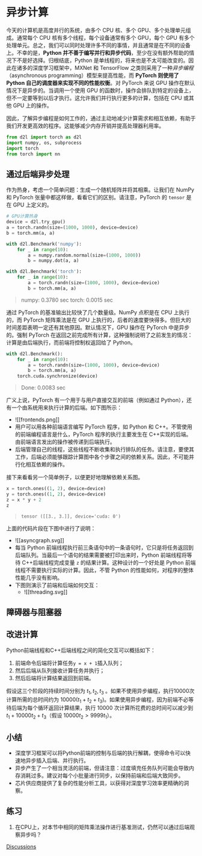 # 异步计算

今天的计算机是高度并行的系统，由多个 CPU 核、多个 GPU、多个处理单元组成。通常每个 CPU 核有多个线程，每个设备通常有多个 GPU，每个 GPU 有多个处理单元。总之，我们可以同时处理许多不同的事情，并且通常是在不同的设备上。不幸的是，**Python 并不善于编写并行和异步代码**，至少在没有额外帮助的情况下不是好选择。归根结底，Python 是单线程的，将来也是不太可能改变的。因此在诸多的深度学习框架中，MXNet 和 TensorFlow 之类则采用了一种*异步编程*（asynchronous programming）模型来提高性能，而 **PyTorch 则使用了 Python 自己的调度器来实现不同的性能权衡**。对 PyTorch 来说 GPU 操作在默认情况下是异步的。当调用一个使用 GPU 的函数时，操作会排队到特定的设备上，但不一定要等到以后才执行。这允许我们并行执行更多的计算，包括在 CPU 或其他 GPU 上的操作。

因此，了解异步编程是如何工作的，通过主动地减少计算需求和相互依赖，有助于我们开发更高效的程序。这能够减少内存开销并提高处理器利用率。

```python
from d2l import torch as d2l
import numpy, os, subprocess
import torch
from torch import nn
```

## 通过后端异步处理

作为热身，考虑一个简单问题：生成一个随机矩阵并将其相乘。让我们在 NumPy 和 PyTorch 张量中都这样做，看看它们的区别。请注意，PyTorch 的 `tensor` 是在 GPU 上定义的。

```python
# GPU计算热身
device = d2l.try_gpu()
a = torch.randn(size=(1000, 1000), device=device)
b = torch.mm(a, a)

with d2l.Benchmark('numpy'):
    for _ in range(10):
        a = numpy.random.normal(size=(1000, 1000))
        b = numpy.dot(a, a)

with d2l.Benchmark('torch'):
    for _ in range(10):
        a = torch.randn(size=(1000, 1000), device=device)
        b = torch.mm(a, a)
```

> numpy: 0.3780 sec
> torch: 0.0015 sec

通过 PyTorch 的基准输出比较快了几个数量级。NumPy 点积是在 CPU 上执行的，而 PyTorch 矩阵乘法是在 GPU 上执行的，后者的速度要快得多。但巨大的时间差距表明一定还有其他原因。默认情况下，GPU 操作在 PyTorch 中是异步的。强制 PyTorch 在返回之前完成所有计算，这种强制说明了之前发生的情况：计算是由后端执行，而前端将控制权返回给了 Python。

```python
with d2l.Benchmark():
    for _ in range(10):
        a = torch.randn(size=(1000, 1000), device=device)
        b = torch.mm(a, a)
    torch.cuda.synchronize(device)
```

> Done: 0.0083 sec

广义上说，PyTorch 有一个用于与用户直接交互的前端（例如通过 Python），还有一个由系统用来执行计算的后端。如下图所示：
- ![[frontends.png]]
- 用户可以用各种前端语言编写 PyTorch 程序，如 Python 和 C++。不管使用的前端编程语言是什么，PyTorch 程序的执行主要发生在 C++实现的后端。由前端语言发出的操作被传递到后端执行。
- 后端管理自己的线程，这些线程不断收集和执行排队的任务。请注意，要使其工作，后端必须能够跟踪计算图中各个步骤之间的依赖关系。因此，不可能并行化相互依赖的操作。

接下来看看另一个简单例子，以便更好地理解依赖关系图。

```python
x = torch.ones((1, 2), device=device)
y = torch.ones((1, 2), device=device)
z = x * y + 2
z
```

> `tensor ([[3., 3.]], device='cuda: 0')`

上面的代码片段在下图中进行了说明：
- ![[asyncgraph.svg]]
- 每当 Python 前端线程执行前三条语句中的一条语句时，它只是将任务返回到后端队列。当最后一个语句的结果需要被打印出来时，Python 前端线程将等待 C++后端线程完成变量 `z` 的结果计算。这种设计的一个好处是 Python 前端线程不需要执行实际的计算。因此，不管 Python 的性能如何，对程序的整体性能几乎没有影响。
- 下图则演示了前端和后端如何交互：
	- ![[threading.svg]]

## 障碍器与阻塞器

## 改进计算

Python前端线程和C++后端线程之间的简化交互可以概括如下：

1. 前端命令后端将计算任务`y = x + 1`插入队列；
2. 然后后端从队列接收计算任务并执行；
3. 然后后端将计算结果返回到前端。

假设这三个阶段的持续时间分别为 $t_1, t_2, t_3$ 。如果不使用异步编程，执行10000次计算所需的总时间约为 $10000 (t_1+ t_2 + t_3)$。如果使用异步编程，因为前端不必等待后端为每个循环返回计算结果，执行 $10000$ 次计算所花费的总时间可以减少到 $t_1 + 10000 t_2 + t_3$（假设 $10000 t_2 > 9999t_1$）。

## 小结

* 深度学习框架可以将Python前端的控制与后端的执行解耦，使得命令可以快速地异步插入后端、并行执行。
* 异步产生了一个相当灵活的前端，但请注意：过度填充任务队列可能会导致内存消耗过多。建议对每个小批量进行同步，以保持前端和后端大致同步。
* 芯片供应商提供了复杂的性能分析工具，以获得对深度学习效率更精确的洞察。

## 练习

1. 在CPU上，对本节中相同的矩阵乘法操作进行基准测试，仍然可以通过后端观察异步吗？

[Discussions](https://discuss.d2l.ai/t/2791)
